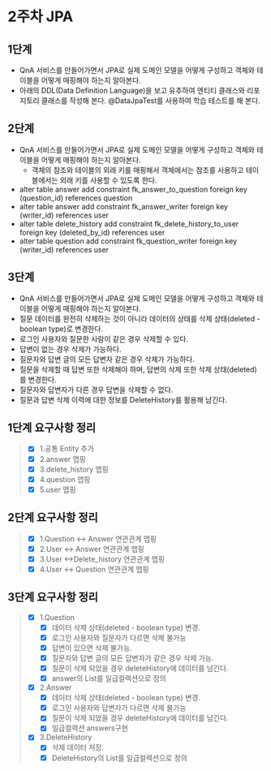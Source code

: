 # 2주차 JPA

## 1단계
- QnA 서비스를 만들어가면서 JPA로 실제 도메인 모델을 어떻게 구성하고 객체와 테이블을 어떻게 매핑해야 하는지 알아본다.
- 아래의 DDL(Data Definition Language)을 보고 유추하여 엔티티 클래스와 리포지토리 클래스를 작성해 본다.
@DataJpaTest를 사용하여 학습 테스트를 해 본다.

## 2단계
- QnA 서비스를 만들어가면서 JPA로 실제 도메인 모델을 어떻게 구성하고 객체와 테이블을 어떻게 매핑해야 하는지 알아본다.
  - 객체의 참조와 테이블의 외래 키를 매핑해서 객체에서는 참조를 사용하고 테이블에서는 외래 키를 사용할 수 있도록 한다.
- alter table answer
  add constraint fk_answer_to_question
  foreign key (question_id)
  references question
- alter table answer
add constraint fk_answer_writer
foreign key (writer_id)
references user
- alter table delete_history
add constraint fk_delete_history_to_user
foreign key (deleted_by_id)
references user
- alter table question
add constraint fk_question_writer
foreign key (writer_id)
references user

## 3단계
- QnA 서비스를 만들어가면서 JPA로 실제 도메인 모델을 어떻게 구성하고 객체와 테이블을 어떻게 매핑해야 하는지 알아본다.
- 질문 데이터를 완전히 삭제하는 것이 아니라 데이터의 상태를 삭제 상태(deleted - boolean type)로 변경한다.
- 로그인 사용자와 질문한 사람이 같은 경우 삭제할 수 있다.
- 답변이 없는 경우 삭제가 가능하다.
- 질문자와 답변 글의 모든 답변자 같은 경우 삭제가 가능하다.
- 질문을 삭제할 때 답변 또한 삭제해야 하며, 답변의 삭제 또한 삭제 상태(deleted)를 변경한다.
- 질문자와 답변자가 다른 경우 답변을 삭제할 수 없다.
- 질문과 답변 삭제 이력에 대한 정보를 DeleteHistory를 활용해 남긴다.

## 1단계 요구사항 정리
> - [x] 1.공통 Entity 추가
> - [x] 2.answer 맵핑
> - [x] 3.delete_history 맵핑
> - [x] 4.question 맵핑
> - [x] 5.user 맵핑

## 2단계 요구사항 정리
> - [x] 1.Question <-> Answer 연관관계 맵핑
> - [x] 2.User <-> Answer 연관관계 맵핑
> - [x] 3.User <->Delete_history 연관관계 맵핑
> - [x] 4.User <-> Question 연관관계 맵핑


## 3단계 요구사항 정리
> - [x] 1.Question
>   - [x] 데이터 삭제 상태(deleted - boolean type) 변경.
>   - [x] 로그인 사용자와 질문자가 다르면 삭제 불가능
>   - [x] 답변이 있으면 삭제 불가능.
>   - [x] 질문자와 답변 글의 모든 답변자가 같은 경우 삭제 가능.
>   - [x] 질문이 삭제 되었을 경우 deleteHistory에 데이터를 남긴다.
>   - [x] answer의 List를 일급컬렉션으로 정의
> - [x] 2.Answer
>   - [x] 데이터 삭제 상태(deleted - boolean type) 변경.
>   - [x] 로그인 사용자와 답변자가 다르면 삭제 불가능
>   - [x] 질문이 삭제 되었을 경우 deleteHistory에 데이터를 남긴다.
>   - [x] 일급컬렉션 answers구현
> - [x] 3.DeleteHistory
>   - [x] 삭제 데이터 저장.
>   - [x] DeleteHistory의 List를 일급컬렉션으로 정의